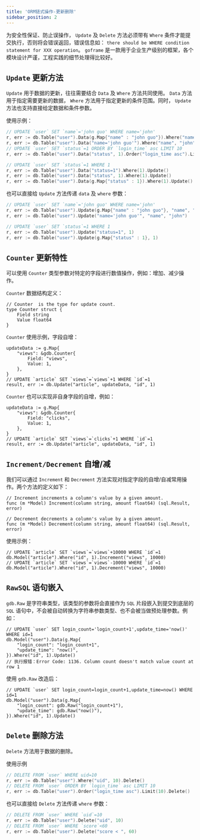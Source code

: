 ```yaml
---
title: 'ORM链式操作-更新删除'
sidebar_position: 2
---
```


为安全性保证、防止误操作， `Update` 及 `Delete` 方法必须带有 `Where` 条件才能提交执行，否则将会错误返回，错误信息如： `there should be WHERE condition statement for XXX operation`。 `goframe` 是一款用于企业生产级别的框架，各个模块设计严谨，工程实践的细节处理得比较好。

## `Update` 更新方法

`Update` 用于数据的更新，往往需要结合 `Data` 及 `Where` 方法共同使用。 `Data` 方法用于指定需要更新的数据， `Where` 方法用于指定更新的条件范围。同时， `Update` 方法也支持直接给定数据和条件参数。

使用示例：

```  go
// UPDATE `user` SET `name`='john guo' WHERE name='john'
r, err := db.Table("user").Data(g.Map{"name" : "john guo"}).Where("name", "john").Update()
r, err := db.Table("user").Data("name='john guo'").Where("name", "john").Update()
// UPDATE `user` SET `status`=1 ORDER BY `login_time` asc LIMIT 10
r, err := db.Table("user").Data("status", 1).Order("login_time asc").Limit(10).Update()

// UPDATE `user` SET `status`=1 WHERE 1
r, err := db.Table("user").Data("status=1").Where(1).Update()
r, err := db.Table("user").Data("status", 1).Where(1).Update()
r, err := db.Table("user").Data(g.Map{"status" : 1}).Where(1).Update()

```

也可以直接给 `Update` 方法传递 `data` 及 `where` 参数：

```  go
// UPDATE `user` SET `name`='john guo' WHERE name='john'
r, err := db.Table("user").Update(g.Map{"name" : "john guo"}, "name", "john")
r, err := db.Table("user").Update("name='john guo'", "name", "john")

// UPDATE `user` SET `status`=1 WHERE 1
r, err := db.Table("user").Update("status=1", 1)
r, err := db.Table("user").Update(g.Map{"status" : 1}, 1)

```

## `Counter` 更新特性

可以使用 `Counter` 类型参数对特定的字段进行数值操作，例如：增加、减少操作。

`Counter` 数据结构定义：

```
// Counter  is the type for update count.
type Counter struct {
	Field string
	Value float64
}
```

`Counter` 使用示例，字段自增：

```
updateData := g.Map{
	"views": &gdb.Counter{
        Field: "views",
        Value: 1,
    },
}
// UPDATE `article` SET `views`=`views`+1 WHERE `id`=1
result, err := db.Update("article", updateData, "id", 1)
```

`Counter` 也可以实现非自身字段的自增，例如：

```
updateData := g.Map{
	"views": &gdb.Counter{
        Field: "clicks",
        Value: 1,
    },
}
// UPDATE `article` SET `views`=`clicks`+1 WHERE `id`=1
result, err := db.Update("article", updateData, "id", 1)
```

## `Increment/Decrement` 自增/减

我们可以通过 `Increment` 和 `Decrement` 方法实现对指定字段的自增/自减常用操作。两个方法的定义如下：

```
// Increment increments a column's value by a given amount.
func (m *Model) Increment(column string, amount float64) (sql.Result, error)

// Decrement decrements a column's value by a given amount.
func (m *Model) Decrement(column string, amount float64) (sql.Result, error)
```

使用示例：

```
// UPDATE `article` SET `views`=`views`+10000 WHERE `id`=1
db.Model("article").Where("id", 1).Increment("views", 10000)
// UPDATE `article` SET `views`=`views`-10000 WHERE `id`=1
db.Model("article").Where("id", 1).Decrement("views", 10000)
```

## `RawSQL` 语句嵌入

`gdb.Raw` 是字符串类型，该类型的参数将会直接作为 `SQL` 片段嵌入到提交到底层的 `SQL` 语句中，不会被自动转换为字符串参数类型、也不会被当做预处理参数。例如：

```
// UPDATE `user` SET login_count='login_count+1',update_time='now()' WHERE id=1
db.Model("user").Data(g.Map{
    "login_count": "login_count+1",
    "update_time": "now()",
}).Where("id", 1).Update()
// 执行报错：Error Code: 1136. Column count doesn't match value count at row 1
```

使用 `gdb.Raw` 改造后：

```
// UPDATE `user` SET login_count=login_count+1,update_time=now() WHERE id=1
db.Model("user").Data(g.Map{
    "login_count": gdb.Raw("login_count+1"),
    "update_time": gdb.Raw("now()"),
}).Where("id", 1).Update()
```

## `Delete` 删除方法

`Delete` 方法用于数据的删除。

使用示例

```  go
// DELETE FROM `user` WHERE uid=10
r, err := db.Table("user").Where("uid", 10).Delete()
// DELETE FROM `user` ORDER BY `login_time` asc LIMIT 10
r, err := db.Table("user").Order("login_time asc").Limit(10).Delete()

```

也可以直接给 `Delete` 方法传递 `where` 参数：

```  go
// DELETE FROM `user` WHERE `uid`=10
r, err := db.Table("user").Delete("uid", 10)
// DELETE FROM `user` WHERE `score`<60
r, err := db.Table("user").Delete("score < ", 60)

```